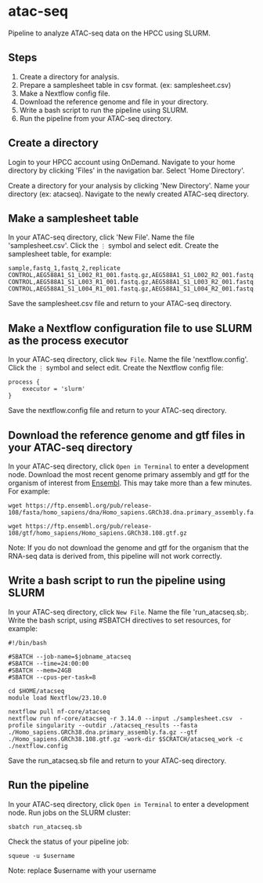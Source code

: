 # atac-seq
Pipeline to analyze ATAC-seq data on the HPCC using SLURM.

## Steps
1. Create a directory for analysis.
2. Prepare a samplesheet table in csv format. (ex: samplesheet.csv)
3. Make a Nextflow config file.
4. Download the reference genome and file in your directory.
5. Write a bash script to run the pipeline using SLURM.
6. Run the pipeline from your ATAC-seq directory.

## Create a directory
Login to your HPCC account using OnDemand. Navigate to your home directory by clicking 'Files' in the navigation bar. Select 'Home Directory'.

Create a directory for your analysis by clicking 'New Directory'. Name your directory (ex: atacseq). Navigate to the newly created ATAC-seq directory.

## Make a samplesheet table
In your ATAC-seq directory, click 'New File'. Name the file 'samplesheet.csv'. Click the `⋮` symbol and select edit. Create the samplesheet table, for example:
```
sample,fastq_1,fastq_2,replicate
CONTROL,AEG588A1_S1_L002_R1_001.fastq.gz,AEG588A1_S1_L002_R2_001.fastq.gz,1
CONTROL,AEG588A1_S1_L003_R1_001.fastq.gz,AEG588A1_S1_L003_R2_001.fastq.gz,2
CONTROL,AEG588A1_S1_L004_R1_001.fastq.gz,AEG588A1_S1_L004_R2_001.fastq.gz,3
```
Save the samplesheet.csv file and return to your ATAC-seq directory.

## Make a Nextflow configuration file to use SLURM as the process executor
In your ATAC-seq directory, click `New File`. Name the file 'nextflow.config'. Click the `⋮` symbol and select edit. Create the Nextflow config file:
```
process {
    executor = 'slurm'
}
```
Save the nextflow.config file and return to your ATAC-seq directory.

## Download the reference genome and gtf files in your ATAC-seq directory
In your ATAC-seq directory, click `Open in Terminal` to enter a development node. Download the most recent genome primary assembly and gtf for the organism of interest from [Ensembl](https://ensembl.org/). This may take more than a few minutes. For example:
```
wget https://ftp.ensembl.org/pub/release-108/fasta/homo_sapiens/dna/Homo_sapiens.GRCh38.dna.primary_assembly.fa.gz

wget https://ftp.ensembl.org/pub/release-108/gtf/homo_sapiens/Homo_sapiens.GRCh38.108.gtf.gz
```
Note: If you do not download the genome and gtf for the organism that the RNA-seq data is derived from, this pipeline will not work correctly.

## Write a bash script to run the pipeline using SLURM
In your ATAC-seq directory, click `New File`. Name the file 'run_atacseq.sb;. Write the bash script, using #SBATCH directives to set resources, for example:
```
#!/bin/bash

#SBATCH --job-name=$jobname_atacseq
#SBATCH --time=24:00:00
#SBATCH --mem=24GB
#SBATCH --cpus-per-task=8

cd $HOME/atacseq
module load Nextflow/23.10.0

nextflow pull nf-core/atacseq
nextflow run nf-core/atacseq -r 3.14.0 --input ./samplesheet.csv  -profile singularity --outdir ./atacseq_results --fasta ./Homo_sapiens.GRCh38.dna.primary_assembly.fa.gz --gtf ./Homo_sapiens.GRCh38.108.gtf.gz -work-dir $SCRATCH/atacseq_work -c ./nextflow.config
```
Save the run_atacseq.sb file and return to your ATAC-seq directory.

## Run the pipeline
In your ATAC-seq directory, click `Open in Terminal` to enter a development node. Run jobs on the SLURM cluster:
```
sbatch run_atacseq.sb
```
Check the status of your pipeline job:
```
squeue -u $username
```
Note: replace $username with your username
